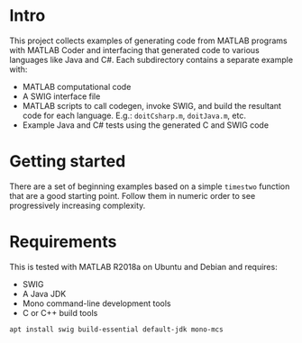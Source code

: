 # Intro

This project collects examples of generating code from MATLAB programs
with MATLAB Coder and interfacing that generated code to various
languages like Java and C#. Each subdirectory contains a separate example with:

* MATLAB computational code
* A SWIG interface file
* MATLAB scripts to call codegen, invoke SWIG, and build the resultant
  code for each language. E.g.: `doitCsharp.m`, `doitJava.m`, etc.
* Example Java and C# tests using the generated C and SWIG code

# Getting started

There are a set of beginning examples based on a simple `timestwo`
function that are a good starting point. Follow them in numeric order
to see progressively increasing complexity.

# Requirements

This is tested with MATLAB R2018a on Ubuntu and Debian and requires:

* SWIG
* A Java JDK
* Mono command-line development tools
* C or C++ build tools

```bash
apt install swig build-essential default-jdk mono-mcs
```
